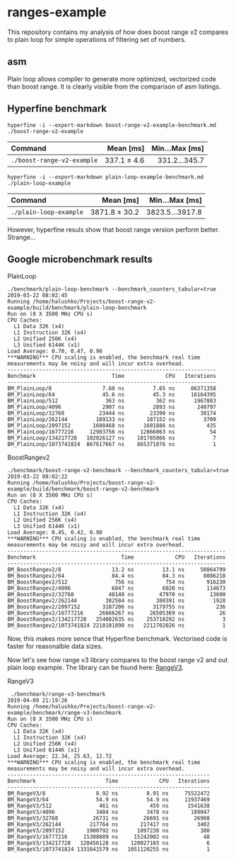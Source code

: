 # ranges-example
This repository contains my analysis of how does boost range v2 compares to plain loop for simple operations of filtering set of numbers.

## asm
Plain loop allows compiler to generate more optimized, vectorized code than boost range. It is clearly visible from the comparison of asm listings.

## Hyperfine benchmark
```
hyperfine -i --export-markdown boost-range-v2-example-benchmark.md ./boost-range-v2-example
```

| Command | Mean [ms] | Min…Max [ms] |
|:---|---:|---:|
| `./boost-range-v2-example` | 337.1 ± 4.6 | 331.2…345.7 |

```
hyperfine -i --export-markdown plain-loop-example-benchmark.md ./plain-loop-example
```
| Command | Mean [ms] | Min…Max [ms] |
|:---|---:|---:|
| `./plain-loop-example` | 3871.8 ± 30.2 | 3823.5…3917.8 |

However, hyperfine resuls show that boost range version perform better. Strange...

## Google microbenchmark results

PlainLoop
```
./benchmark/plain-loop-benchmark --benchmark_counters_tabular=true
2019-03-22 08:02:45
Running /home/halushko/Projects/boost-range-v2-example/build/benchmark/plain-loop-benchmark
Run on (8 X 3500 MHz CPU s)
CPU Caches:
  L1 Data 32K (x4)
  L1 Instruction 32K (x4)
  L2 Unified 256K (x4)
  L3 Unified 6144K (x1)
Load Average: 0.70, 0.47, 0.90
***WARNING*** CPU scaling is enabled, the benchmark real time measurements may be noisy and will incur extra overhead.
------------------------------------------------------------------
Benchmark                        Time             CPU   Iterations
------------------------------------------------------------------
BM_PlainLoop/8                7.68 ns         7.65 ns     86371358
BM_PlainLoop/64               45.6 ns         45.3 ns     16164395
BM_PlainLoop/512               363 ns          362 ns      1967883
BM_PlainLoop/4096             2907 ns         2893 ns       240797
BM_PlainLoop/32768           23444 ns        23390 ns        30174
BM_PlainLoop/262144         189133 ns       187152 ns         3709
BM_PlainLoop/2097152       1608468 ns      1601886 ns          435
BM_PlainLoop/16777216     12903756 ns     12866063 ns           54
BM_PlainLoop/134217728   102026127 ns    101785066 ns            7
BM_PlainLoop/1073741824  867617667 ns    865371876 ns            1
```

BoostRangev2
```
./benchmark/boost-range-v2-benchmark --benchmark_counters_tabular=true
2019-03-22 08:02:22
Running /home/halushko/Projects/boost-range-v2-example/build/benchmark/boost-range-v2-benchmark
Run on (8 X 3500 MHz CPU s)
CPU Caches:
  L1 Data 32K (x4)
  L1 Instruction 32K (x4)
  L2 Unified 256K (x4)
  L3 Unified 6144K (x1)
Load Average: 0.45, 0.42, 0.90
***WARNING*** CPU scaling is enabled, the benchmark real time measurements may be noisy and will incur extra overhead.
---------------------------------------------------------------------
Benchmark                           Time             CPU   Iterations
---------------------------------------------------------------------
BM_BoostRangev2/8                13.2 ns         13.1 ns     50864799
BM_BoostRangev2/64               84.4 ns         84.3 ns      8086218
BM_BoostRangev2/512               756 ns          754 ns       916230
BM_BoostRangev2/4096             6047 ns         6020 ns       114673
BM_BoostRangev2/32768           48148 ns        47970 ns        13600
BM_BoostRangev2/262144         382584 ns       380391 ns         1928
BM_BoostRangev2/2097152       3187206 ns      3179755 ns          236
BM_BoostRangev2/16777216     26666267 ns     26505369 ns           26
BM_BoostRangev2/134217728   254082635 ns    253718292 ns            3
BM_BoostRangev2/1073741824 2218101890 ns   2212702026 ns            1
```

Now, this makes more sence that Hyperfine benchmark. Vectorised code is faster for reasonalble data sizes.

Now let's see how range v3 library compares to the boost range v2 and out plain loop example. The library can be found here: [RangeV3](https://github.com/ericniebler/range-v3 ).

RangeV3
```
 ./benchmark/range-v3-benchmark
2019-04-09 21:19:26
Running /home/halushko/Projects/boost-range-v2-example/benchmark/range-v3-benchmark
Run on (8 X 3500 MHz CPU s)
CPU Caches:
  L1 Data 32K (x4)
  L1 Instruction 32K (x4)
  L2 Unified 256K (x4)
  L3 Unified 6144K (x1)
Load Average: 22.34, 25.63, 12.72
***WARNING*** CPU scaling is enabled, the benchmark real time measurements may be noisy and will incur extra overhead.
----------------------------------------------------------------
Benchmark                      Time             CPU   Iterations
----------------------------------------------------------------
BM_RangeV3/8                8.92 ns         8.91 ns     75522472
BM_RangeV3/64               54.9 ns         54.9 ns     11937469
BM_RangeV3/512               461 ns          459 ns      1541638
BM_RangeV3/4096             3484 ns         3478 ns       189047
BM_RangeV3/32768           26731 ns        26691 ns        26908
BM_RangeV3/262144         217764 ns       217417 ns         3402
BM_RangeV3/2097152       1900792 ns      1897238 ns          380
BM_RangeV3/16777216     15308089 ns     15242002 ns           48
BM_RangeV3/134217728   120456128 ns    120027103 ns            6
BM_RangeV3/1073741824 1331641579 ns   1051120255 ns            1
```
